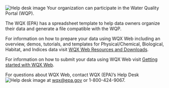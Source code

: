 ![Help desk image](/img/upload_data_image1.png) Your organization can participate in the Water Quality Portal (WQP).

The WQX (EPA) has a spreadsheet template to help data owners organize their data and generate a file compatible with the WQP.

For information on how to prepare your data using WQX Web including an overview, demos, tutorials, and templates for Physical/Chemical, Biological, Habitat, and Indices data visit [WQX Web Resources and Downloads](https://www.epa.gov/waterdata/water-quality-data-wqx#wqxoverview).

For information on how to submit your data using WQX Web visit [Getting started with WQX Web](https://www.epa.gov/waterdata/wqx-web-account-registration).

For questions about WQX Web, contact WQX (EPA)’s Help Desk ![Help desk image](/img/upload_data_image1.png) at wqx@epa.gov or 1-800-424-9067.
